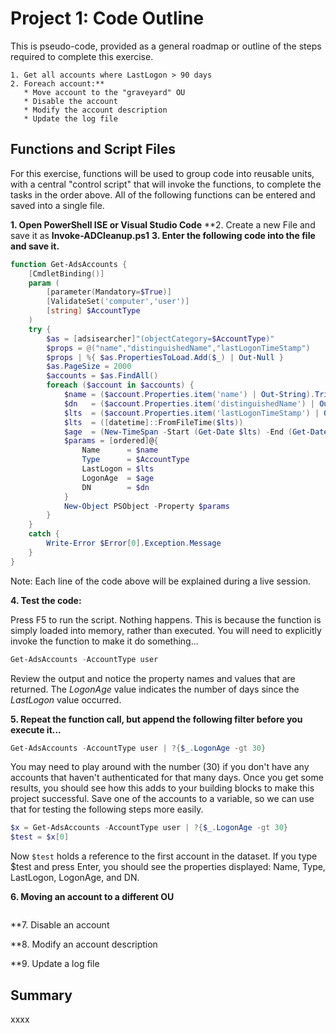 # Project 1: Code Outline

This is pseudo-code, provided as a general roadmap or outline of the steps required to complete this exercise.

```
1. Get all accounts where LastLogon > 90 days
2. Foreach account:**
   * Move account to the "graveyard" OU
   * Disable the account
   * Modify the account description
   * Update the log file
```

## Functions and Script Files

For this exercise, functions will be used to group code into reusable units, with a central "control script" that will invoke the functions, to complete the tasks in the order above.  All of the following functions can be entered and saved into a single file.

**1. Open PowerShell ISE or Visual Studio Code**
**2. Create a new File and save it as **Invoke-ADCleanup.ps1**
**3. Enter the following code into the file and save it.**

```powershell
function Get-AdsAccounts {
    [CmdletBinding()]
    param (
        [parameter(Mandatory=$True)]
        [ValidateSet('computer','user')]
        [string] $AccountType
    )
    try {
        $as = [adsisearcher]"(objectCategory=$AccountType)"
        $props = @("name","distinguishedName","lastLogonTimeStamp")
        $props | %{ $as.PropertiesToLoad.Add($_) | Out-Null }
        $as.PageSize = 2000
        $accounts = $as.FindAll()
        foreach ($account in $accounts) {
            $name = ($account.Properties.item('name') | Out-String).Trim()
            $dn   = ($account.Properties.item('distinguishedName') | Out-String).Trim()
            $lts  = ($account.Properties.item('lastLogonTimeStamp') | Out-String).Trim()
            $lts  = ([datetime]::FromFileTime($lts))
            $age  = (New-TimeSpan -Start (Get-Date $lts) -End (Get-Date)).Days
            $params = [ordered]@{
                Name      = $name
                Type      = $AccountType
                LastLogon = $lts
                LogonAge  = $age
                DN        = $dn
            }
            New-Object PSObject -Property $params
        }
    }
    catch {
        Write-Error $Error[0].Exception.Message
    }
}
```
Note: Each line of the code above will be explained during a live session.

**4. Test the code:**

Press F5 to run the script.  Nothing happens.  This is because the function is simply loaded into memory, rather than executed.  You will need to explicitly invoke the function to make it do something...

```powershell
Get-AdsAccounts -AccountType user
```
Review the output and notice the property names and values that are returned.  The _LogonAge_ value indicates the number of days since the _LastLogon_ value occurred.

**5. Repeat the function call, but append the following filter before you execute it...**

```powershell
Get-AdsAccounts -AccountType user | ?{$_.LogonAge -gt 30}
```
You may need to play around with the number (30) if you don't have any accounts that haven't authenticated for that many days.  Once you get some results, you should see how this adds to your building blocks to make this project successful.  Save one of the accounts to a variable, so we can use that for testing the following steps more easily.

```powershell
$x = Get-AdsAccounts -AccountType user | ?{$_.LogonAge -gt 30}
$test = $x[0]
```
Now ```$test``` holds a reference to the first account in the dataset.  If you type $test and press Enter, you should see the properties displayed: Name, Type, LastLogon, LogonAge, and DN.

**6. Moving an account to a different OU**

```powershell
```

**7. Disable an account

**8. Modify an account description

**9. Update a log file

## Summary

xxxx

